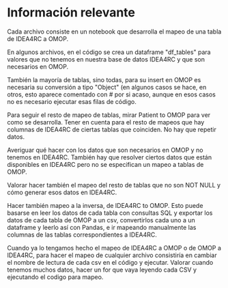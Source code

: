 # Información relevante
Cada archivo consiste en un notebook que desarrolla el mapeo de una tabla de IDEA4RC a OMOP.

En algunos archivos, en el código se crea un dataframe "df_tables" para valores que no tenemos en nuestra base de datos IDEA4RC y que son necesarios en OMOP.

También la mayoría de tablas, sino todas, para su insert en OMOP es necesaria su conversión a tipo "Object" (en algunos casos se hace, en otros, esto aparece comentado con  # por si acaso, aunque en esos casos no es necesario ejecutar esas filas de código.

Para seguir el resto de mapeo de tablas, mirar Patient to OMOP para ver como se desarrolla. Tener en cuenta para el resto de mapeos que hay columnas de IDEA4RC de ciertas tablas que coinciden. No hay que repetir datos. 

Averiguar qué hacer con los datos que son necesarios en OMOP y no tenemos en IDEA4RC. También hay que resolver ciertos datos que están disponibles en IDEA4RC pero no se especifican un mapeo a tablas de OMOP.

Valorar hacer también el mapeo del resto de tablas que no son NOT NULL y cómo generar esos datos en IDEA4RC.

Hacer también mapeo a la inversa, de IDEA4RC to OMOP. Esto puede basarse en leer los datos de cada tabla con consultas SQL y exportar los datos de cada tabla de OMOP a un csv, convertirlos cada uno a un dataframe y leerlo así con Pandas, e ir mapeando manualmente las columnas de las tablas correspondientes a IDEA4RC. 

Cuando ya lo tengamos hecho el mapeo de IDEA4RC a OMOP o de OMOP a IDEA4RC, para hacer el mapeo de cualquier archivo consistiría en cambiar el nombre de lectura de cada csv en el código y ejecutar. Valorar cuando tenemos muchos datos, hacer un for que vaya leyendo cada CSV y ejecutando el codigo para mapeo.
